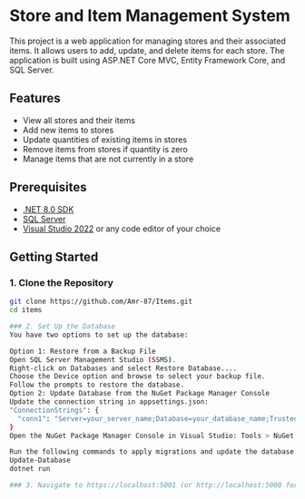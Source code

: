 # Store and Item Management System

This project is a web application for managing stores and their associated items. It allows users to add, update, and delete items for each store. The application is built using ASP.NET Core MVC, Entity Framework Core, and SQL Server.

## Features

- View all stores and their items
- Add new items to stores
- Update quantities of existing items in stores
- Remove items from stores if quantity is zero
- Manage items that are not currently in a store

## Prerequisites

- [.NET 8.0 SDK](https://dotnet.microsoft.com/download/dotnet/8.0)
- [SQL Server](https://www.microsoft.com/en-us/sql-server/sql-server-downloads)
- [Visual Studio 2022](https://visualstudio.microsoft.com/vs/) or any code editor of your choice

## Getting Started

### 1. Clone the Repository

```bash
git clone https://github.com/Amr-87/Items.git
cd items

### 2. Set Up the Database
You have two options to set up the database:

Option 1: Restore from a Backup File
Open SQL Server Management Studio (SSMS).
Right-click on Databases and select Restore Database....
Choose the Device option and browse to select your backup file.
Follow the prompts to restore the database.
Option 2: Update Database from the NuGet Package Manager Console
Update the connection string in appsettings.json:
"ConnectionStrings": {
  "conn1": "Server=your_server_name;Database=your_database_name;Trusted_Connection=True;MultipleActiveResultSets=true"
}
Open the NuGet Package Manager Console in Visual Studio: Tools > NuGet Package Manager > Package Manager Console.

Run the following commands to apply migrations and update the database:
Update-Database
dotnet run

### 3. Navigate to https://localhost:5001 (or http://localhost:5000 for HTTP) to see the application running.
```
